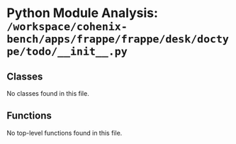 # Python Module Analysis: `/workspace/cohenix-bench/apps/frappe/frappe/desk/doctype/todo/__init__.py`

## Classes

No classes found in this file.


## Functions

No top-level functions found in this file.
